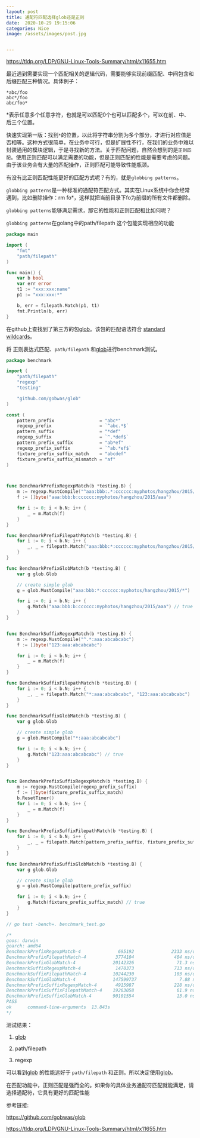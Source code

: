```yaml
---
layout: post
title: 通配符匹配选择glob还是正则
date:  2020-10-29 19:15:06
categories: Nice
image: /assets/images/post.jpg


---
```




https://tldp.org/LDP/GNU-Linux-Tools-Summary/html/x11655.htm



最近遇到需要实现一个匹配相关的逻辑代码，需要能够实现前缀匹配、中间包含和后缀匹配三种情况。具体例子：

```
*abc/foo 
abc*/foo
abc/foo*
```

*表示任意多个任意字符，也就是可以匹配0个也可以匹配多个，可以在前、中、后三个位置。

快速实现第一版：找到`*`的位置，以此将字符串分割为多个部分，才进行对应值是否相等。这种方式很简单，在业务中可行，但是扩展性不行，在我们的业务中难以封装通用的模块逻辑，于是寻找新的方法。关于匹配问题，自然会想到的是`正则匹配`。使用正则匹配可以满足需要的功能，但是正则匹配的性能是需要考虑的问题。由于该业务会有大量的匹配操作，正则匹配可能导致性能瓶颈。

有没有比正则匹配性能更好的匹配方式呢？有的，就是`globbing patterns`。

`globbing patterns`是一种标准的通配符匹配方式。其实在Linux系统中你会经常遇到，比如删除操作：rm fo*，这样就把当前目录下fo为前缀的所有文件都删除。

`globbing patterns`能够满足需求，那它的性能和正则匹配相比如何呢？

`globbing patterns`在golang中的path/filepath 这个包能实现相应的功能

```go
package main

import (
	"fmt"
	"path/filepath"
)

func main() {
	var b bool
	var err error
	t1 := "xxx:xxx:name"
	p1 := "xxx:xxx:*"

	b, err = filepath.Match(p1, t1)
	fmt.Println(b, err)
}
```

在github上查找到了第三方的包[glob](https://github.com/gobwas/glob)。该包的匹配语法符合  [standard wildcards](http://tldp.org/LDP/GNU-Linux-Tools-Summary/html/x11655.htm)。

将 正则表达式匹配、`path/filepath` 和[glob](https://github.com/gobwas/glob)进行benchmark测试。

```go
package benchmark

import (
	"path/filepath"
	"regexp"
	"testing"

	"github.com/gobwas/glob"
)

const (
	pattern_prefix                 = "abc*"
	regexp_prefix                  = `^abc.*$`
	pattern_suffix                 = "*def"
	regexp_suffix                  = `^.*def$`
	pattern_prefix_suffix          = "ab*ef"
	regexp_prefix_suffix           = `^ab.*ef$`
	fixture_prefix_suffix_match    = "abcdef"
	fixture_prefix_suffix_mismatch = "af"
)



func BenchmarkPrefixRegexpMatch(b *testing.B) {
	m := regexp.MustCompile("^aaa:bbb:.*:cccccc:myphotos/hangzhou/2015/.*$")
	f := []byte("aaa:bbb:b:cccccc:myphotos/hangzhou/2015/aaa")

	for i := 0; i < b.N; i++ {
		_ = m.Match(f)
	}
}

func BenchmarkPrefixFilepathMatch(b *testing.B) {
	for i := 0; i < b.N; i++ {
		_, _ = filepath.Match("aaa:bbb:*:cccccc:myphotos/hangzhou/2015/*", "aaa:bbb:b:cccccc:myphotos/hangzhou/2015/aaa")
	}
}

func BenchmarkPrefixGlobMatch(b *testing.B) {
	var g glob.Glob

	// create simple glob
	g = glob.MustCompile("aaa:bbb:*:cccccc:myphotos/hangzhou/2015/*")

	for i := 0; i < b.N; i++ {
		g.Match("aaa:bbb:b:cccccc:myphotos/hangzhou/2015/aaa") // true
	}
}


func BenchmarkSuffixRegexpMatch(b *testing.B) {
	m := regexp.MustCompile("^.*:aaa:abcabcabc")
	f := []byte("123:aaa:abcabcabc")

	for i := 0; i < b.N; i++ {
		_ = m.Match(f)
	}
}

func BenchmarkSuffixFilepathMatch(b *testing.B) {
	for i := 0; i < b.N; i++ {
		_, _ = filepath.Match("*:aaa:abcabcabc", "123:aaa:abcabcabc")
	}
}

func BenchmarkSuffixGlobMatch(b *testing.B) {
	var g glob.Glob

	// create simple glob
	g = glob.MustCompile("*:aaa:abcabcabc")

	for i := 0; i < b.N; i++ {
		g.Match("123:aaa:abcabcabc") // true
	}
}


func BenchmarkPrefixSuffixRegexpMatch(b *testing.B) {
	m := regexp.MustCompile(regexp_prefix_suffix)
	f := []byte(fixture_prefix_suffix_match)
	b.ResetTimer()
	for i := 0; i < b.N; i++ {
		_ = m.Match(f)
	}
}

func BenchmarkPrefixSuffixFilepathMatch(b *testing.B) {
	for i := 0; i < b.N; i++ {
		_, _ = filepath.Match(pattern_prefix_suffix, fixture_prefix_suffix_match)
	}
}

func BenchmarkPrefixSuffixGlobMatch(b *testing.B) {
	var g glob.Glob

	// create simple glob
	g = glob.MustCompile(pattern_prefix_suffix)

	for i := 0; i < b.N; i++ {
		g.Match(fixture_prefix_suffix_match) // true
	}
}

// go test -bench=. benchmark_test.go

/*
goos: darwin
goarch: amd64
BenchmarkPrefixRegexpMatch-4              695192              2333 ns/op
BenchmarkPrefixFilepathMatch-4           3774104               404 ns/op
BenchmarkPrefixGlobMatch-4              20142326                71.3 ns/op
BenchmarkSuffixRegexpMatch-4             1470373               713 ns/op
BenchmarkSuffixFilepathMatch-4          10244230               103 ns/op
BenchmarkSuffixGlobMatch-4              147599737                7.88 ns/op
BenchmarkPrefixSuffixRegexpMatch-4       4915987               228 ns/op
BenchmarkPrefixSuffixFilepathMatch-4    19263058                61.9 ns/op
BenchmarkPrefixSuffixGlobMatch-4        90101554                13.0 ns/op
PASS
ok      command-line-arguments  13.843s
*/

```

测试结果：

1. [glob](https://github.com/gobwas/glob)

2. path/filepath

3. regexp

可以看到[glob](https://github.com/gobwas/glob) 的性能远好于 `path/filepath` 和正则。所以决定使用[glob](https://github.com/gobwas/glob)。



在匹配功能中，正则匹配是强而全的。如果你的具体业务通配符匹配就能满足，请选择通配符，它具有更好的匹配性能



参考链接:

https://github.com/gobwas/glob

https://tldp.org/LDP/GNU-Linux-Tools-Summary/html/x11655.htm